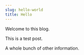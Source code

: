 ```yaml
---
slug: hello-world
title: Hello
---
```


Welcome to this blog.

<!--truncate-->

This is a test post.

A whole bunch of other information.